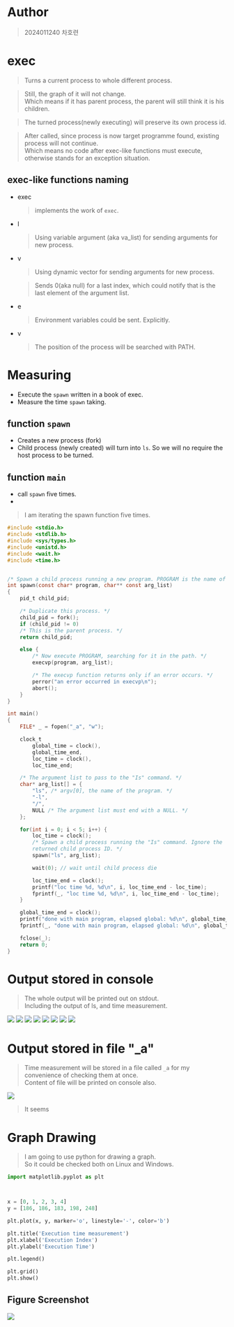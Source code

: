 # Author
> 2024011240 차호련

# exec
> Turns a current process to whole different process.  

> Still, the graph of it will not change.  
> Which means if it has parent process, the parent will still think it is his children.  

> The turned process(newly executing) will preserve its own process id.

> After called, since process is now target programme found, existing process will not continue.  
> Which means no code after exec-like functions must execute, otherwise stands for an exception situation.

## exec-like functions naming
- exec
    > implements the work of `exec`.

- l
    > Using variable argument (aka va_list) for sending arguments for new process.

- v
    > Using dynamic vector for sending arguments for new process.

    > Sends 0(aka null) for a last index, which could notify that is the last element of the argument list.

- e
    > Environment variables could be sent. Explicitly.

- v
    > The position of the process will be searched with PATH.

# Measuring
- Execute the `spawn` written in a book of exec.  
- Measure the time `spawn` taking.

## function `spawn`
- Creates a new process (fork)
- Child process (newly created) will turn into `ls`. So we will no require the host process to be turned.

## function `main`
- call `spawn` five times.
- 

> I am iterating the spawn function five times.

```c
#include <stdio.h> 
#include <stdlib.h> 
#include <sys/types.h> 
#include <unistd.h>
#include <wait.h>
#include <time.h>


/* Spawn a child process running a new program. PROGRAM is the name of the program to run; the path will be searched for this program. ARG_LIST is a NULL-terminated list of character strings to be passed as the program's argument list. Returns the process ID of the spawned process. */
int spawn(const char* program, char** const arg_list)
{ 
    pid_t child_pid;

    /* Duplicate this process. */ 
    child_pid = fork();
    if (child_pid != 0)
    /* This is the parent process. */
    return child_pid;

    else {
        /* Now execute PROGRAM, searching for it in the path. */
        execvp(program, arg_list);

        /* The execvp function returns only if an error occurs. */
        perror("an error occurred in execvp\n");
        abort();
    }
}

int main()
{
    FILE* _ = fopen("_a", "w");

    clock_t 
        global_time = clock(),
        global_time_end,
        loc_time = clock(),
        loc_time_end;

    /* The argument list to pass to the "Is" command. */ 
    char* arg_list[] = {
        "ls", /* argv[0], the name of the program. */
        "-l",
        "/",
        NULL /* The argument list must end with a NULL. */
    };

    for(int i = 0; i < 5; i++) {
        loc_time = clock();
        /* Spawn a child process running the "Is" command. Ignore the
        returned child process ID. */ 
        spawn("ls", arg_list);

        wait(0); // wait until child process die

        loc_time_end = clock();
        printf("loc time %d, %d\n", i, loc_time_end - loc_time);
        fprintf(_, "loc time %d, %d\n", i, loc_time_end - loc_time);
    }

    global_time_end = clock();
    printf("done with main program, elapsed global: %d\n", global_time_end - global_time);
    fprintf(_, "done with main program, elapsed global: %d\n", global_time_end - global_time);

    fclose(_);
    return 0;
}
```


# Output stored in console
> The whole output will be printed out on stdout.  
> Including the output of ls, and time measurement.

![](./cout0.png)
![](./cout1.png)
![](./cout2.png)
![](./cout3.png)
![](./cout4.png)
![](./cout5.png)
![](./cout6.png)
![](./cout7.png)

# Output stored in file "_a"
> Time measurement will be stored in a file called `_a` for my convenience of checking them at once.  
> Content of file will be printed on console also.

![](_aout.png)

> It seems 

# Graph Drawing
> I am going to use python for drawing a graph.  
> So it could be checked both on Linux and Windows.


```py
import matplotlib.pyplot as plt



x = [0, 1, 2, 3, 4]
y = [186, 186, 183, 198, 248]

plt.plot(x, y, marker='o', linestyle='-', color='b')

plt.title('Execution time measurement')
plt.xlabel('Execution Index')
plt.ylabel('Execution Time')

plt.legend()

plt.grid()
plt.show()
```


## Figure Screenshot
![](./figure.png)
